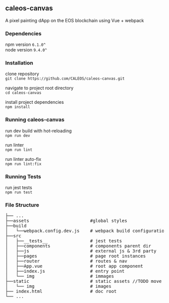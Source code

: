 ## caleos-canvas

A pixel painting dApp on the EOS blockchain using Vue + webpack

### Dependencies

npm version `6.1.0^` <br/>
node version `9.4.0^`

### Installation
clone repository<br/>
`git clone https://github.com/CALEOS/caleos-canvas.git` <br/>

navigate to project root directory<br/>
`cd caleos-canvas` <br/>

install project dependencies<br/>
`npm install` <br/>

### Running caleos-canvas

run dev build with hot-reloading<br />
`npm run dev`<br />

run linter<br />
`npm run lint`<br />

run linter auto-fix<br />
`npm run lint:fix`<br />

### Running Tests

run jest tests<br />
`npm run test`  

### File Structure
<pre>
├── ...
├──assets                       #global styles
├──build   
│   └──webpack.config.dev.js    # webpack build configuration        
├──src                           
│   ├──__tests__                # jest tests     
│   ├──components               # components parent dir
│   ├──js                       # external js & 3rd party    
│   ├──pages                    # page root instances
│   ├──router                   # routes & nav   
│   ├──App.vue                  # root app component
│   ├──index.js                 # entry point
│   └── img                     # immages
├──static                       # static assets //TODO move to assets dir
│   └── img                     # images
├── index.html                  # doc root
└── ...
</pre>
